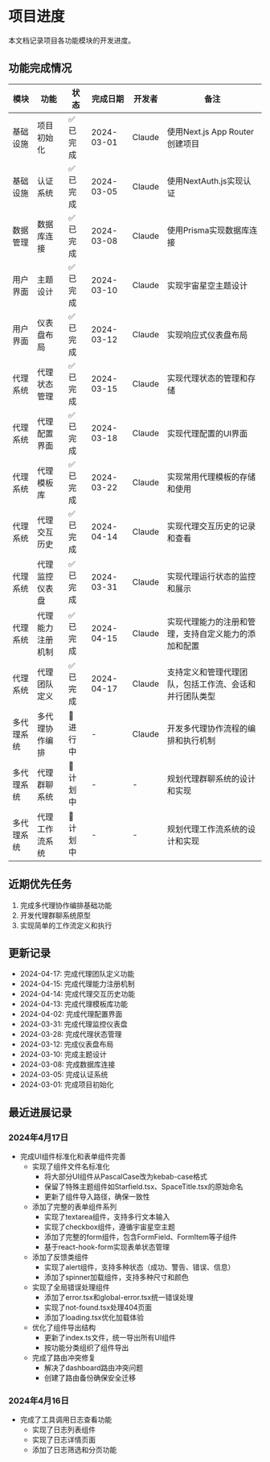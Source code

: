 # 项目进度

本文档记录项目各功能模块的开发进度。

## 功能完成情况

| 模块 | 功能 | 状态 | 完成日期 | 开发者 | 备注 |
|------|------|------|----------|--------|------|
| 基础设施 | 项目初始化 | ✅ 已完成 | 2024-03-01 | Claude | 使用Next.js App Router创建项目 |
| 基础设施 | 认证系统 | ✅ 已完成 | 2024-03-05 | Claude | 使用NextAuth.js实现认证 |
| 数据管理 | 数据库连接 | ✅ 已完成 | 2024-03-08 | Claude | 使用Prisma实现数据库连接 |
| 用户界面 | 主题设计 | ✅ 已完成 | 2024-03-10 | Claude | 实现宇宙星空主题设计 |
| 用户界面 | 仪表盘布局 | ✅ 已完成 | 2024-03-12 | Claude | 实现响应式仪表盘布局 |
| 代理系统 | 代理状态管理 | ✅ 已完成 | 2024-03-15 | Claude | 实现代理状态的管理和存储 |  
| 代理系统 | 代理配置界面 | ✅ 已完成 | 2024-03-18 | Claude | 实现代理配置的UI界面 |
| 代理系统 | 代理模板库 | ✅ 已完成 | 2024-03-22 | Claude | 实现常用代理模板的存储和使用 |
| 代理系统 | 代理交互历史 | ✅ 已完成 | 2024-04-14 | Claude | 实现代理交互历史的记录和查看 |
| 代理系统 | 代理监控仪表盘 | ✅ 已完成 | 2024-03-31 | Claude | 实现代理运行状态的监控和展示 |
| 代理系统 | 代理能力注册机制 | ✅ 已完成 | 2024-04-15 | Claude | 实现代理能力的注册和管理，支持自定义能力的添加和配置 |
| 代理系统 | 代理团队定义 | ✅ 已完成 | 2024-04-17 | Claude | 支持定义和管理代理团队，包括工作流、会话和并行团队类型 |
| 多代理系统 | 多代理协作编排 | 🔄 进行中 | - | Claude | 开发多代理协作流程的编排和执行机制 |
| 多代理系统 | 代理群聊系统 | 🔄 计划中 | - | - | 规划代理群聊系统的设计和实现 |
| 多代理系统 | 代理工作流系统 | 🔄 计划中 | - | - | 规划代理工作流系统的设计和实现 |

## 近期优先任务

1. 完成多代理协作编排基础功能
2. 开发代理群聊系统原型
3. 实现简单的工作流定义和执行

## 更新记录

- 2024-04-17: 完成代理团队定义功能
- 2024-04-15: 完成代理能力注册机制
- 2024-04-14: 完成代理交互历史功能
- 2024-04-13: 完成代理模板库功能
- 2024-04-02: 完成代理配置界面
- 2024-03-31: 完成代理监控仪表盘
- 2024-03-28: 完成代理状态管理
- 2024-03-12: 完成仪表盘布局
- 2024-03-10: 完成主题设计
- 2024-03-08: 完成数据库连接
- 2024-03-05: 完成认证系统
- 2024-03-01: 完成项目初始化 

## 最近进展记录

### 2024年4月17日
- 完成UI组件标准化和表单组件完善
  - 实现了组件文件名标准化
    - 将大部分UI组件从PascalCase改为kebab-case格式
    - 保留了特殊主题组件如Starfield.tsx、SpaceTitle.tsx的原始命名
    - 更新了组件导入路径，确保一致性
  - 添加了完整的表单组件系列
    - 实现了textarea组件，支持多行文本输入
    - 实现了checkbox组件，遵循宇宙星空主题
    - 添加了完整的form组件，包含FormField、FormItem等子组件
    - 基于react-hook-form实现表单状态管理
  - 添加了反馈类组件
    - 实现了alert组件，支持多种状态（成功、警告、错误、信息）
    - 添加了spinner加载组件，支持多种尺寸和颜色
  - 实现了全局错误处理组件
    - 添加了error.tsx和global-error.tsx统一错误处理
    - 实现了not-found.tsx处理404页面
    - 添加了loading.tsx优化加载体验
  - 优化了组件导出结构
    - 更新了index.ts文件，统一导出所有UI组件
    - 按功能分类组织了组件导出
  - 完成了路由冲突修复
    - 解决了dashboard路由冲突问题
    - 创建了路由备份确保安全迁移

### 2024年4月16日
- 完成了工具调用日志查看功能
  - 实现了日志列表组件
  - 实现了日志详情页面
  - 添加了日志筛选和分页功能 